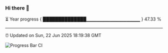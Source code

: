 ### Hi there 👋

⏳ Year progress { ██████████████▁▁▁▁▁▁▁▁▁▁▁▁▁▁▁▁ } 47.33 %

---

⏰ Updated on Sun, 22 Jun 2025 18:19:38 GMT

![Progress Bar CI](https://github.com/liununu/liununu/workflows/Progress%20Bar%20CI/badge.svg)
